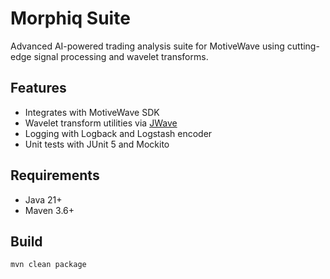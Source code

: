 # Morphiq Suite

Advanced AI-powered trading analysis suite for MotiveWave using cutting-edge signal processing and wavelet transforms.

## Features

- Integrates with MotiveWave SDK
- Wavelet transform utilities via [JWave](https://github.com/prophetizo/JWave)
- Logging with Logback and Logstash encoder
- Unit tests with JUnit 5 and Mockito

## Requirements

- Java 21+
- Maven 3.6+

## Build

```sh
mvn clean package